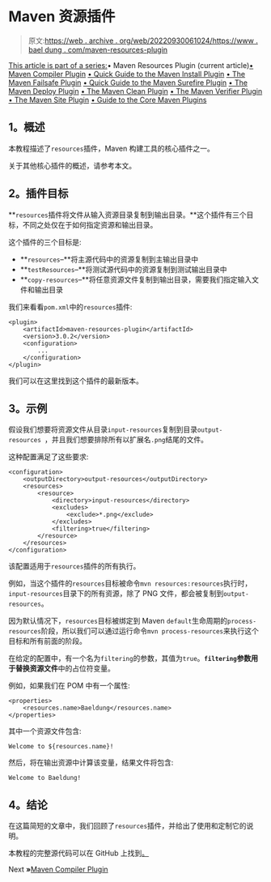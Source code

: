 # Maven 资源插件

> 原文:[https://web . archive . org/web/20220930061024/https://www . bael dung . com/maven-resources-plugin](https://web.archive.org/web/20220930061024/https://www.baeldung.com/maven-resources-plugin)

[This article is part of a series:](javascript:void(0);)• Maven Resources Plugin (current article)[• Maven Compiler Plugin](/web/20220628143042/https://www.baeldung.com/maven-compiler-plugin)
[• Quick Guide to the Maven Install Plugin](/web/20220628143042/https://www.baeldung.com/maven-install-plugin)
[• The Maven Failsafe Plugin](/web/20220628143042/https://www.baeldung.com/maven-failsafe-plugin)
[• Quick Guide to the Maven Surefire Plugin](/web/20220628143042/https://www.baeldung.com/maven-surefire-plugin)
[• The Maven Deploy Plugin](/web/20220628143042/https://www.baeldung.com/maven-deploy-plugin)
[• The Maven Clean Plugin](/web/20220628143042/https://www.baeldung.com/maven-clean-plugin)
[• The Maven Verifier Plugin](/web/20220628143042/https://www.baeldung.com/maven-verifier-plugin)
[• The Maven Site Plugin](/web/20220628143042/https://www.baeldung.com/maven-site-plugin)
[• Guide to the Core Maven Plugins](/web/20220628143042/https://www.baeldung.com/core-maven-plugins)

## **1。概述**

本教程描述了`resources`插件，Maven 构建工具的核心插件之一。

关于其他核心插件的概述，请参考本文。

## **2。插件目标**

**`resources`插件将文件从输入资源目录复制到输出目录。**这个插件有三个目标，不同之处仅在于如何指定资源和输出目录。

这个插件的三个目标是:

*   **`resources`–**将主源代码中的资源复制到主输出目录中
*   **`testResources`–**将测试源代码中的资源复制到测试输出目录中
*   **`copy-resources`–**将任意资源文件复制到输出目录，需要我们指定输入文件和输出目录

我们来看看`pom.xml`中的`resources`插件:

```
<plugin>
    <artifactId>maven-resources-plugin</artifactId>
    <version>3.0.2</version>
    <configuration>
        ...
    </configuration>
</plugin>
```

我们可以在这里找到这个插件的最新版本。

## **3。示例**

假设我们想要将资源文件从目录`input-resources`复制到目录`output-resources `，并且我们想要排除所有以扩展名`.png`结尾的文件。

这种配置满足了这些要求:

```
<configuration>
    <outputDirectory>output-resources</outputDirectory>
    <resources>
        <resource>
            <directory>input-resources</directory>
            <excludes>
                <exclude>*.png</exclude>
            </excludes>
            <filtering>true</filtering>
        </resource>
    </resources>
</configuration>
```

该配置适用于`resources`插件的所有执行。

例如，当这个插件的`resources`目标被命令`mvn resources:resources`执行时，`input-resources`目录下的所有资源，除了 PNG 文件，都会被复制到`output-resources`。

因为默认情况下，`resources`目标被绑定到 Maven `default`生命周期的`process-resources`阶段，所以我们可以通过运行命令`mvn process-resources`来执行这个目标和所有前面的阶段。

在给定的配置中，有一个名为`filtering`的参数，其值为`true`。**`filtering`参数用于替换资源文件**中的占位符变量。

例如，如果我们在 POM 中有一个属性:

```
<properties>
    <resources.name>Baeldung</resources.name>
</properties>
```

其中一个资源文件包含:

```
Welcome to ${resources.name}!
```

然后，将在输出资源中计算该变量，结果文件将包含:

```
Welcome to Baeldung!
```

## **4。结论**

在这篇简短的文章中，我们回顾了`resources`插件，并给出了使用和定制它的说明。

本教程的完整源代码可以在 GitHub 上找到[。](https://web.archive.org/web/20220628143042/https://github.com/eugenp/tutorials/tree/master/maven-modules/maven-plugins)

Next **»**[Maven Compiler Plugin](/web/20220628143042/https://www.baeldung.com/maven-compiler-plugin)